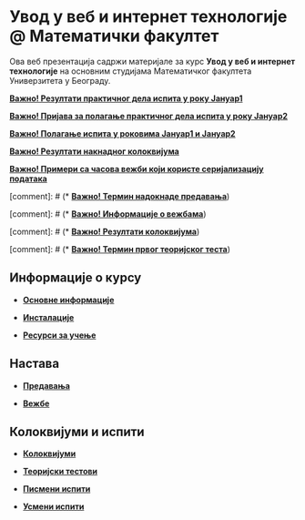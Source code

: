 # Увод у веб и интернет технологије @ Математички факултет

Ова веб презентација садржи материјале за курс **Увод у веб и интернет технологије** на основним студијама Математичког факултета Универзитета у Београду.

**[Важно! Резултати практичног дела испита у року Јануар1](/pismeni-ispiti/info/README.md)**

**[Важно! Пријава за полагање практичног дела испита у року Јануар2](/pismeni-ispiti/info/README.md)**


**[Важно! Полагање испита у роковима Јануар1 и Јануар2](/pismeni-ispiti/info/README.md)**

**[Важно! Резултати накнадног колоквијума](/kolokvijumi/info/README.md)**

**[Важно! Примери са часова вежби који користе серијализацију података](/vezbe/info/README.md)**

[comment]: # (* **[Важно! Термин надокнаде предавања](/predavanja/info/README.md)**)

[comment]: # (* **[Важно! Информације о вежбама](/vezbe/info/README.md)**)

[comment]: # (* **[Важно! Резултати колоквијума](/kolokvijumi/info/README.md)**)

[comment]: # (* **[Важно! Термин првог теоријског теста](/usmeni-ispiti/info/README.md)**)

## Информације о курсу

* **[Основне информације](/informacije/README.md)**

* **[Инсталације](/INSTALACIJE.md)**

* **[Ресурси за учење](/RESURSI-ZA-UCENJE.md)**

## Настава

* **[Предавања](/predavanja/README.md)**

* **[Вежбе](/vezbe/README.md)**

## Колоквијуми и испити

* **[Колоквијуми](/kolokvijumi/README.md)**

* **[Теоријски тестови](/teorijski-testovi/README.md)**

* **[Писмени испити](/pismeni-ispiti/README.md)**

* **[Усмени испити](/usmeni-ispiti/README.md)**